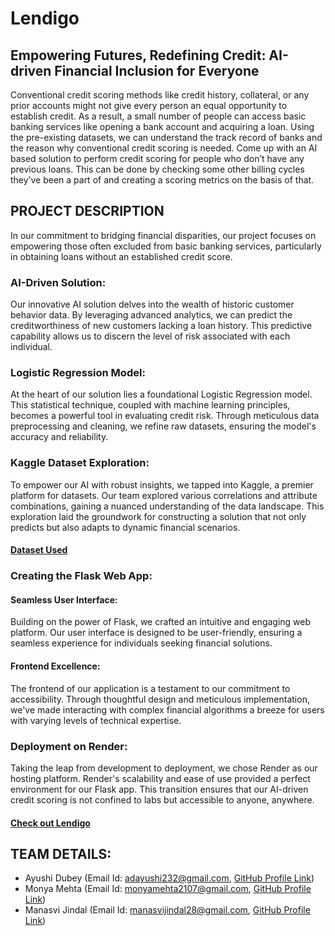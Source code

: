# Lendigo

## Empowering Futures, Redefining Credit: AI-driven Financial Inclusion for Everyone

Conventional credit scoring methods like credit history, collateral, or any prior accounts might not give every person an equal opportunity to establish credit. As a result, a small number of people can access basic banking services like opening a bank account and acquiring a loan. Using the pre-existing datasets, we can understand the track record of banks and the reason why conventional credit scoring is needed. Come up with an AI based solution to perform credit scoring for people who don’t have any previous loans. This can be done by checking some other billing cycles they’ve been a part of and creating a scoring metrics on the basis of that.

## PROJECT DESCRIPTION

In our commitment to bridging financial disparities, our project focuses on empowering those often excluded from basic banking services, particularly in obtaining loans without an established credit score.

### AI-Driven Solution:
Our innovative AI solution delves into the wealth of historic customer behavior data. By leveraging advanced analytics, we can predict the creditworthiness of new customers lacking a loan history. This predictive capability allows us to discern the level of risk associated with each individual.

### Logistic Regression Model:
At the heart of our solution lies a foundational Logistic Regression model. This statistical technique, coupled with machine learning principles, becomes a powerful tool in evaluating credit risk. Through meticulous data preprocessing and cleaning, we refine raw datasets, ensuring the model's accuracy and reliability.

### Kaggle Dataset Exploration:
To empower our AI with robust insights, we tapped into Kaggle, a premier platform for datasets. Our team explored various correlations and attribute combinations, gaining a nuanced understanding of the data landscape. This exploration laid the groundwork for constructing a solution that not only predicts but also adapts to dynamic financial scenarios.

#### [Dataset Used](https://www.kaggle.com/datasets/subhamjain/loan-prediction-based-on-customer-behavior)

### Creating the Flask Web App:
#### Seamless User Interface:
Building on the power of Flask, we crafted an intuitive and engaging web platform. Our user interface is designed to be user-friendly, ensuring a seamless experience for individuals seeking financial solutions.

#### Frontend Excellence:
The frontend of our application is a testament to our commitment to accessibility. Through thoughtful design and meticulous implementation, we've made interacting with complex financial algorithms a breeze for users with varying levels of technical expertise.

### Deployment on Render:
Taking the leap from development to deployment, we chose Render as our hosting platform. Render's scalability and ease of use provided a perfect environment for our Flask app. This transition ensures that our AI-driven credit scoring is not confined to labs but accessible to anyone, anywhere.

#### [Check out Lendigo](lendigo-loan-credibility-predictor.onrender.com)

## TEAM DETAILS: 

- Ayushi Dubey (Email Id: adayushi232@gmail.com, [GitHub Profile Link](github.com/dubeyayushi))
- Monya Mehta (Email Id: monyamehta2107@gmail.com, [GitHub Profile Link](github.com/monya217))
- Manasvi Jindal (Email Id: manasvijindal28@gmail.com, [GitHub Profile Link](github.com/manasvijindal))
